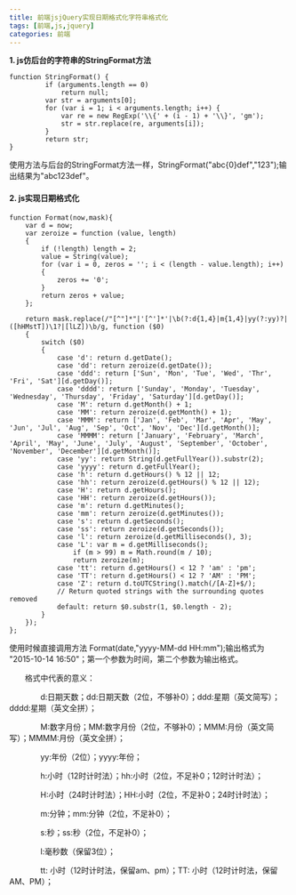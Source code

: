 ```yaml
---
title: 前端jsjQuery实现日期格式化字符串格式化
tags: [前端,js,jquery]
categories: 前端
---
```

**1. js仿后台的字符串的StringFormat方法**

```
function StringFormat() {
         if (arguments.length == 0)
             return null;
         var str = arguments[0];
         for (var i = 1; i < arguments.length; i++) {
             var re = new RegExp('\\{' + (i - 1) + '\\}', 'gm');
             str = str.replace(re, arguments[i]);
         }
         return str;
}
```

使用方法与后台的StringFormat方法一样，StringFormat("abc{0}def","123");输出结果为"abc123def"。

#### 2. js实现日期格式化

    function Format(now,mask){
        var d = now;
        var zeroize = function (value, length)
        {
            if (!length) length = 2;
            value = String(value);
            for (var i = 0, zeros = ''; i < (length - value.length); i++)
            {
                zeros += '0';
            }
            return zeros + value;
        };
     
        return mask.replace(/"[^"]*"|'[^']*'|\b(?:d{1,4}|m{1,4}|yy(?:yy)?|([hHMstT])\1?|[lLZ])\b/g, function ($0)
        {
            switch ($0)
            {
                case 'd': return d.getDate();
                case 'dd': return zeroize(d.getDate());
                case 'ddd': return ['Sun', 'Mon', 'Tue', 'Wed', 'Thr', 'Fri', 'Sat'][d.getDay()];
                case 'dddd': return ['Sunday', 'Monday', 'Tuesday', 'Wednesday', 'Thursday', 'Friday', 'Saturday'][d.getDay()];
                case 'M': return d.getMonth() + 1;
                case 'MM': return zeroize(d.getMonth() + 1);
                case 'MMM': return ['Jan', 'Feb', 'Mar', 'Apr', 'May', 'Jun', 'Jul', 'Aug', 'Sep', 'Oct', 'Nov', 'Dec'][d.getMonth()];
                case 'MMMM': return ['January', 'February', 'March', 'April', 'May', 'June', 'July', 'August', 'September', 'October', 'November', 'December'][d.getMonth()];
                case 'yy': return String(d.getFullYear()).substr(2);
                case 'yyyy': return d.getFullYear();
                case 'h': return d.getHours() % 12 || 12;
                case 'hh': return zeroize(d.getHours() % 12 || 12);
                case 'H': return d.getHours();
                case 'HH': return zeroize(d.getHours());
                case 'm': return d.getMinutes();
                case 'mm': return zeroize(d.getMinutes());
                case 's': return d.getSeconds();
                case 'ss': return zeroize(d.getSeconds());
                case 'l': return zeroize(d.getMilliseconds(), 3);
                case 'L': var m = d.getMilliseconds();
                    if (m > 99) m = Math.round(m / 10);
                    return zeroize(m);
                case 'tt': return d.getHours() < 12 ? 'am' : 'pm';
                case 'TT': return d.getHours() < 12 ? 'AM' : 'PM';
                case 'Z': return d.toUTCString().match(/[A-Z]+$/);
                // Return quoted strings with the surrounding quotes removed
                default: return $0.substr(1, $0.length - 2);
            }
        });
    };
使用时候直接调用方法 Format(date,"yyyy-MM-dd HH:mm");输出格式为 "2015-10-14 16:50"；第一个参数为时间，第二个参数为输出格式。

　　格式中代表的意义：

　　　　d:日期天数；dd:日期天数（2位，不够补0）；ddd:星期（英文简写）；dddd:星期（英文全拼）；

　　　　M:数字月份；MM:数字月份（2位，不够补0）；MMM:月份（英文简写）；MMMM:月份（英文全拼）；

　　　　yy:年份（2位）；yyyy:年份；

　　　　h:小时（12时计时法）；hh:小时（2位，不足补0；12时计时法）；

　　　　H:小时（24时计时法）；HH:小时（2位，不足补0；24时计时法）；

　　　　m:分钟；mm:分钟（2位，不足补0）；

　　　　s:秒；ss:秒（2位，不足补0）；

　　　　l:毫秒数（保留3位）；

　　　　tt: 小时（12时计时法，保留am、pm）；TT: 小时（12时计时法，保留AM、PM）；